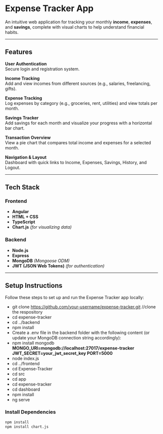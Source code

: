 # Expense Tracker App

An intuitive web application for tracking your monthly **income**, **expenses**, and **savings**, complete with visual charts to help understand financial habits.

---

##  Features

  **User Authentication**  
  Secure login and registration system.

  **Income Tracking**  
  Add and view incomes from different sources (e.g., salaries, freelancing, gifts).

  **Expense Tracking**  
  Log expenses by category (e.g., groceries, rent, utilities) and view totals per month.

  **Savings Tracker**  
  Add savings for each month and visualize your progress with a horizontal bar chart.

 **Transaction Overview**  
  View a pie chart that compares total income and expenses for a selected month.

  **Navigation & Layout**  
  Dashboard with quick links to Income, Expenses, Savings, History, and Logout.

---

## Tech Stack

###  Frontend
- **Angular**
- **HTML + CSS**
- **TypeScript**
- **Chart.js** *(for visualizing data)*

###  Backend
- **Node.js**
- **Express**
- **MongoDB** *(Mongoose ODM)*
- **JWT (JSON Web Tokens)** *(for authentication)*

---

##  Setup Instructions
Follow these steps to set up and run the Expense Tracker app locally:
- git clone https://github.com/your-username/expense-tracker.git  //clone the respository
- cd expense-tracker
- cd ../backend    
- npm install
- Create a .env file in the backend folder with the following content (or update your MongoDB connection string accordingly):
- npm install mongodb
**MONGO_URI=mongodb://localhost:27017/expense-tracker
  JWT_SECRET=your_jwt_secret_key
  PORT=5000**
- node index.js 
- cd ../frontend
- cd Expense-Tracker
- cd src
- cd app
- cd expense-tracker
- cd dashboard
- npm install
- ng serve




###  Install Dependencies

```bash
npm install
npm install chart.js
